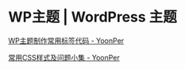 <h1>WP主题 |  WordPress 主题</h1>

<a href="https://www.yoonper.com/post.php?id=3">WP主题制作常用标签代码 - YoonPer</a>

<a href="https://www.yoonper.com/post.php?id=1">常用CSS样式及问题小集 - YoonPer</a>
